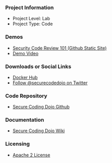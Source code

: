 ### Project Information

* Project Level: Lab
* Project Type: Code

### Demos

* [Security Code Review 101 (Github Static Site)](https://owasp.github.io/SecureCodingDojo/codereview101/)
* [Demo Video](https://github.com/trendmicro/SecureCodingDojo/tree/master/demo)

### Downloads or Social Links

* [Docker Hub](https://hub.docker.com/u/securecodingdojo)
* [Follow @securecodedojo on Twitter](https://twitter.com/SecureCodeDojo)

### Code Repository

* [Secure Coding Dojo Github](https://github.com/owasp/SecureCodingDojo)

### Documentation

* [Secure Coding Dojo Wiki](https://github.com/owasp/SecureCodingDojo/wiki)

### Licensing

* [Apache 2 License](https://www.apache.org/licenses/LICENSE-2.0)
